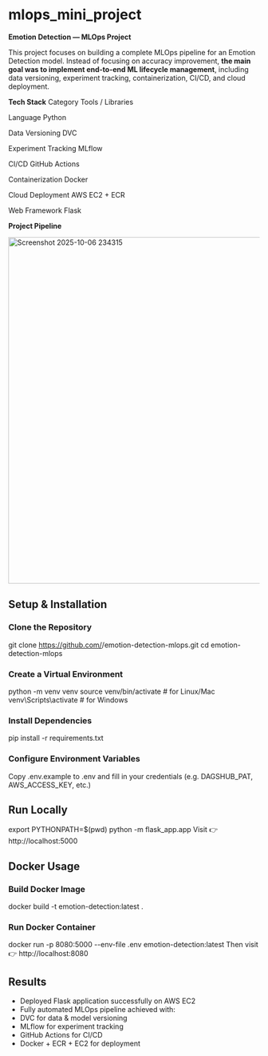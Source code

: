 mlops_mini_project
==============================
**Emotion Detection — MLOps Project**

This project focuses on building a complete MLOps pipeline for an Emotion Detection model.
Instead of focusing on accuracy improvement, **the main goal was to implement end-to-end ML lifecycle management**, including data versioning, experiment tracking, containerization, CI/CD, and cloud deployment.

**Tech Stack**
Category	          Tools / Libraries

Language	           Python 

Data Versioning	       DVC

Experiment Tracking    MLflow

CI/CD	               GitHub Actions

Containerization	   Docker

Cloud Deployment	   AWS EC2 + ECR

Web Framework	       Flask

**Project Pipeline**

<img width="661" height="693" alt="Screenshot 2025-10-06 234315" src="https://github.com/user-attachments/assets/1848f61c-32c5-49a9-813c-f39662560e70" />


##  Setup & Installation

### Clone the Repository
git clone https://github.com/<your-username>/emotion-detection-mlops.git
cd emotion-detection-mlops

### Create a Virtual Environment
python -m venv venv
source venv/bin/activate   # for Linux/Mac
venv\Scripts\activate      # for Windows

### Install Dependencies
pip install -r requirements.txt

### Configure Environment Variables
Copy .env.example to .env and fill in your credentials (e.g. DAGSHUB_PAT, AWS_ACCESS_KEY, etc.)

##  Run Locally
export PYTHONPATH=$(pwd)
python -m flask_app.app
Visit 👉 http://localhost:5000

##  Docker Usage

###  Build Docker Image
docker build -t emotion-detection:latest .

###  Run Docker Container
docker run -p 8080:5000 --env-file .env emotion-detection:latest
Then visit 👉 http://localhost:8080


##  Results
-  Deployed Flask application successfully on AWS EC2
-  Fully automated MLOps pipeline achieved with:
  - DVC for data & model versioning
  - MLflow for experiment tracking
  - GitHub Actions for CI/CD
  - Docker + ECR + EC2 for deployment



